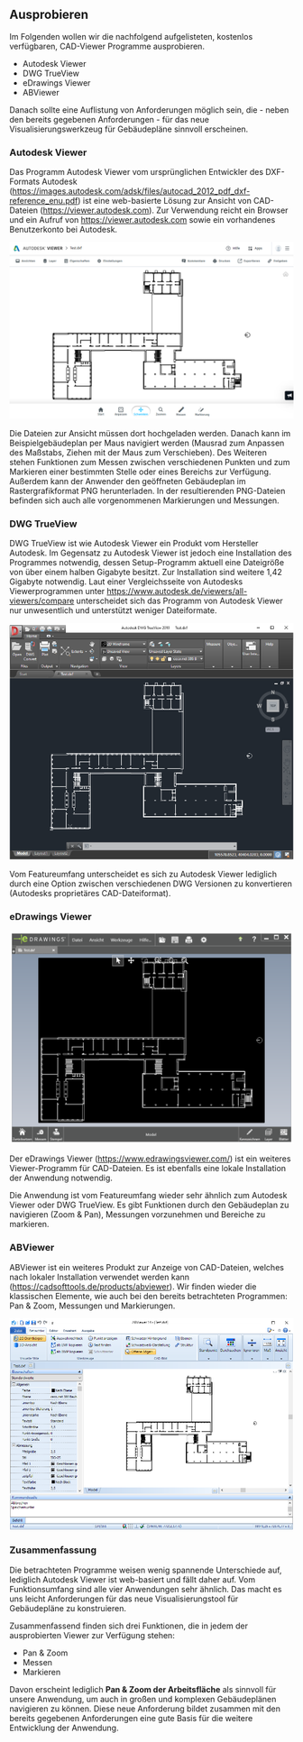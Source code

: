 ## Ausprobieren

Im Folgenden wollen wir die nachfolgend aufgelisteten, kostenlos verfügbaren, CAD-Viewer Programme ausprobieren.

- Autodesk Viewer
- DWG TrueView
- eDrawings Viewer
- ABViewer

Danach sollte eine Auflistung von Anforderungen möglich sein, die - neben den bereits gegebenen Anforderungen - für das neue Visualisierungswerkzeug für Gebäudepläne sinnvoll erscheinen.

### Autodesk Viewer

Das Programm Autodesk Viewer vom ursprünglichen Entwickler des DXF-Formats Autodesk (https://images.autodesk.com/adsk/files/autocad_2012_pdf_dxf-reference_enu.pdf)
ist eine web-basierte Lösung zur Ansicht von CAD-Dateien (https://viewer.autodesk.com).
Zur Verwendung reicht ein Browser und ein Aufruf von https://viewer.autodesk.com sowie ein vorhandenes Benutzerkonto bei Autodesk.

![Autodesk Viewer](res/autodesk-viewer.png)

Die Dateien zur Ansicht müssen dort hochgeladen werden.
Danach kann im Beispielgebäudeplan per Maus navigiert werden (Mausrad zum Anpassen des Maßstabs, Ziehen mit der Maus zum Verschieben).
Des Weiteren stehen Funktionen zum Messen zwischen verschiedenen Punkten und zum Markieren einer bestimmten Stelle oder eines Bereichs zur Verfügung.
Außerdem kann der Anwender den geöffneten Gebäudeplan im Rastergrafikformat PNG herunterladen.
In der resultierenden PNG-Dateien befinden sich auch alle vorgenommenen Markierungen und Messungen.


### DWG TrueView

DWG TrueView ist wie Autodesk Viewer ein Produkt vom Hersteller Autodesk.
Im Gegensatz zu Autodesk Viewer ist jedoch eine Installation des Programmes notwendig, dessen Setup-Programm aktuell eine Dateigröße von über einem halben Gigabyte besitzt.
Zur Installation sind weitere 1,42 Gigabyte notwendig.
Laut einer Vergleichsseite von Autodesks Viewerprogrammen unter https://www.autodesk.de/viewers/all-viewers/compare unterscheidet sich das Programm von Autodesk Viewer nur unwesentlich und unterstützt weniger Dateiformate.

![DWG TrueView](res/dwg-trueviewer.png)

Vom Featureumfang unterscheidet es sich zu Autodesk Viewer lediglich durch eine Option zwischen verschiedenen DWG Versionen zu konvertieren (Autodesks proprietäres CAD-Dateiformat).


### eDrawings Viewer

![eDrawings Viewer](res/edrawings-viewer.png)

Der eDrawings Viewer (https://www.edrawingsviewer.com/) ist ein weiteres Viewer-Programm für CAD-Dateien.
Es ist ebenfalls eine lokale Installation der Anwendung notwendig.

Die Anwendung ist vom Featureumfang wieder sehr ähnlich zum Autodesk Viewer oder DWG TrueView.
Es gibt Funktionen durch den Gebäudeplan zu navigieren (Zoom & Pan), Messungen vorzunehmen und Bereiche zu markieren.


### ABViewer

ABViewer ist ein weiteres Produkt zur Anzeige von CAD-Dateien, welches nach lokaler Installation verwendet werden kann (https://cadsofttools.de/products/abviewer).
Wir finden wieder die klassischen Elemente, wie auch bei den bereits betrachteten Programmen: Pan & Zoom, Messungen und Markierungen.

![ABViewer](res/abviewer.png)


### Zusammenfassung

Die betrachteten Programme weisen wenig spannende Unterschiede auf, lediglich Autodesk Viewer ist web-basiert und fällt daher auf.
Vom Funktionsumfang sind alle vier Anwendungen sehr ähnlich.
Das macht es uns leicht Anforderungen für das neue Visualisierungstool für Gebäudepläne zu konstruieren.

Zusammenfassend finden sich drei Funktionen, die in jedem der ausprobierten Viewer zur Verfügung stehen:
- Pan & Zoom
- Messen
- Markieren

Davon erscheint lediglich **Pan & Zoom der Arbeitsfläche** als sinnvoll für unsere Anwendung, um auch in großen und komplexen Gebäudeplänen navigieren zu können.
Diese neue Anforderung bildet zusammen mit den bereits gegebenen Anforderungen eine gute Basis für die weitere Entwicklung der Anwendung.
